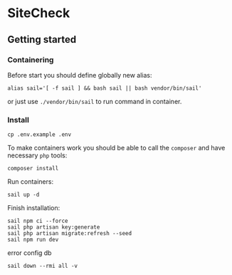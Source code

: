# SiteCheck

## Getting started

### Containering

Before start you should define globally new alias:

```
alias sail='[ -f sail ] && bash sail || bash vendor/bin/sail'
```

or just use `./vendor/bin/sail` to run command in container.

### Install

```
cp .env.example .env
```

To make containers work you should be able to call the `composer` and have necessary `php` tools:

```shell
composer install
```

Run containers:

```shell
sail up -d
```

Finish installation:

```shell
sail npm ci --force
sail php artisan key:generate
sail php artisan migrate:refresh --seed
sail npm run dev
```

error config db

```shell
sail down --rmi all -v
```
